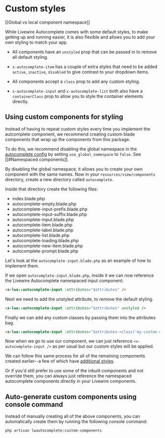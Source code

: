 # Custom styles

[[Global vs local component namespace]]

While Livewire Autocomplete comes with some default styles, to make getting up and running easier, it is also flexible and allows you to add your own styling to match your app.

- All components have an `unstyled` prop that can be passed in to remove all default styling.

- `x-autocomplete-item` has a couple of extra styles that need to be added `active`, `inactive`, `disabled` to give contrast to your dropdown items.

- All components accept a `class` prop to add any custom styling.

- `x-autocomplete-input` and `x-autocomplete-list` both also have a `containerClass` prop to allow you to style the container elements directly.

## Using custom components for styling
Instead of having to repeat custom styles every time you implement the autcomplete component, we recommend creating custom blade components that wrap up the components from this package.

To do this, we recommend disabling the global namespace in the [autocomplete config](https://dev.livewire-autocomplete.com/docs/installation#publishing-the-config) by setting `use_global_namespace` to `false`. See [[#Namespaced components]].

By disabling the global namespace, it allows you to create your own component with the same names. Now in your `resources/view/components` directory, create a new directory called `autocomplete`.

Inside that directory create the following files:
- index.blade.php
- autocomplete-empty.blade.php
- autocomplete-input-prefix.blade.php
- autocomplete-input-suffix.blade.php
- autocomplete-input.blade.php
- autocomplete-item.blade.php
- autocomplete-label.blade.php
- autocomplete-list.blade.php
- autocomplete-loading.blade.php
- autocomplete-new-item.blade.php
- autocomplete-prompt.blade.php

Let's look at the `autocomplete-input.blade.php` as an example of how to implement them.

If we open `autocomplete-input.blade.php`, inside it we can now reference the Livewire Autocomplete namespaced input component:

```html
<x-lwa::autocomplete-input :attributes="$attributes" />
```

Next we need to add the unstyled attribute, to remove the default styling.

```html
<x-lwa::autocomplete-input :attributes="$attributes" unstyled />
```

Finally we can add any custom classes by passing them into the attributes bag.

```html
<x-lwa::autocomplete-input :attributes="$attributes->class('my-custom-class other-custom-class')" unstyled />
```

Now when we go to use our component, we can just reference `<x-autocomplete-input />` as per usual but our custom styles will be applied.

We can follow this same process for all of the remaining components created earlier--a few of which have [additional styles](#custom-styles).

Or if you'd still prefer to use some of the inbuilt components and not override them, you can always just reference the namespaced autocomplete components directly in your Livewire components.

## Auto-generate custom components using console command

Instead of manually creating all of the above components, you can automatically create them by running the following console command:

```bash
php artisan lwautocomplete:custom-components
```
